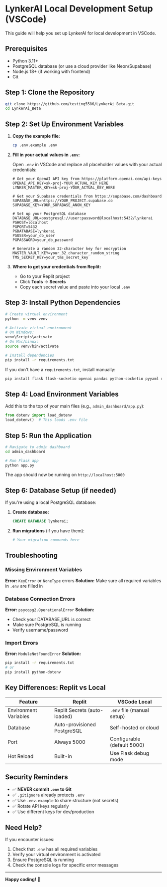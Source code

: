 # LynkerAI Local Development Setup (VSCode)

This guide will help you set up LynkerAI for local development in VSCode.

## Prerequisites

- Python 3.11+
- PostgreSQL database (or use a cloud provider like Neon/Supabase)
- Node.js 18+ (if working with frontend)
- Git

## Step 1: Clone the Repository

```bash
git clone https://github.com/testing5586/LynkerAi_Beta.git
cd LynkerAi_Beta
```

## Step 2: Set Up Environment Variables

1. **Copy the example file:**
   ```bash
   cp .env.example .env
   ```

2. **Fill in your actual values in `.env`:**

   Open `.env` in VSCode and replace all placeholder values with your actual credentials:

   ```env
   # Get your OpenAI API key from https://platform.openai.com/api-keys
   OPENAI_API_KEY=sk-proj-YOUR_ACTUAL_KEY_HERE
   LYNKER_MASTER_KEY=sk-proj-YOUR_ACTUAL_KEY_HERE
   
   # Get your Supabase credentials from https://supabase.com/dashboard
   SUPABASE_URL=https://YOUR_PROJECT.supabase.co
   SUPABASE_KEY=YOUR_SUPABASE_ANON_KEY
   
   # Set up your PostgreSQL database
   DATABASE_URL=postgresql://user:password@localhost:5432/lynkerai
   PGHOST=localhost
   PGPORT=5432
   PGDATABASE=lynkerai
   PGUSER=your_db_user
   PGPASSWORD=your_db_password
   
   # Generate a random 32-character key for encryption
   MASTER_VAULT_KEY=your_32_character_random_string
   TMS_SECRET_KEY=your_tms_secret_key
   ```

3. **Where to get your credentials from Replit:**
   - Go to your Replit project
   - Click **Tools** → **Secrets**
   - Copy each secret value and paste into your local `.env`

## Step 3: Install Python Dependencies

```bash
# Create virtual environment
python -m venv venv

# Activate virtual environment
# On Windows:
venv\Scripts\activate
# On Mac/Linux:
source venv/bin/activate

# Install dependencies
pip install -r requirements.txt
```

If you don't have a `requirements.txt`, install manually:

```bash
pip install flask flask-socketio openai pandas python-socketio pyyaml requests supabase psycopg2-binary cryptography python-dotenv
```

## Step 4: Load Environment Variables

Add this to the top of your main files (e.g., `admin_dashboard/app.py`):

```python
from dotenv import load_dotenv
load_dotenv()  # This loads .env file
```

## Step 5: Run the Application

```bash
# Navigate to admin dashboard
cd admin_dashboard

# Run Flask app
python app.py
```

The app should now be running on `http://localhost:5000`

## Step 6: Database Setup (if needed)

If you're using a local PostgreSQL database:

1. **Create database:**
   ```sql
   CREATE DATABASE lynkerai;
   ```

2. **Run migrations** (if you have them):
   ```bash
   # Your migration commands here
   ```

## Troubleshooting

### Missing Environment Variables
**Error:** `KeyError` or `NoneType` errors
**Solution:** Make sure all required variables in `.env` are filled in

### Database Connection Errors
**Error:** `psycopg2.OperationalError`
**Solution:** 
- Check your DATABASE_URL is correct
- Make sure PostgreSQL is running
- Verify username/password

### Import Errors
**Error:** `ModuleNotFoundError`
**Solution:** 
```bash
pip install -r requirements.txt
# or
pip install python-dotenv
```

## Key Differences: Replit vs Local

| Feature | Replit | VSCode Local |
|---------|--------|--------------|
| Environment Variables | Replit Secrets (auto-loaded) | `.env` file (manual setup) |
| Database | Auto-provisioned PostgreSQL | Self-hosted or cloud |
| Port | Always 5000 | Configurable (default 5000) |
| Hot Reload | Built-in | Use Flask debug mode |

## Security Reminders

- ✅ **NEVER commit `.env` to Git**
- ✅ `.gitignore` already protects `.env`
- ✅ Use `.env.example` to share structure (not secrets)
- ✅ Rotate API keys regularly
- ✅ Use different keys for dev/production

## Need Help?

If you encounter issues:
1. Check that `.env` has all required variables
2. Verify your virtual environment is activated
3. Ensure PostgreSQL is running
4. Check the console logs for specific error messages

---

**Happy coding!** 🚀
